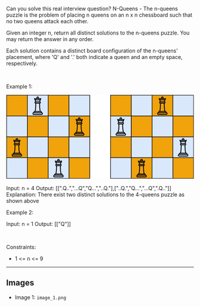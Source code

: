 Can you solve this real interview question? N-Queens - The n-queens puzzle is the problem of placing n queens on an n x n chessboard such that no two queens attack each other.

Given an integer n, return all distinct solutions to the n-queens puzzle. You may return the answer in any order.

Each solution contains a distinct board configuration of the n-queens' placement, where 'Q' and '.' both indicate a queen and an empty space, respectively.

 

Example 1:

![Example 1](./image_1.png)


Input: n = 4
Output: [[".Q..","...Q","Q...","..Q."],["..Q.","Q...","...Q",".Q.."]]
Explanation: There exist two distinct solutions to the 4-queens puzzle as shown above


Example 2:


Input: n = 1
Output: [["Q"]]


 

Constraints:

 * 1 <= n <= 9

---

## Images

- Image 1: `image_1.png`
